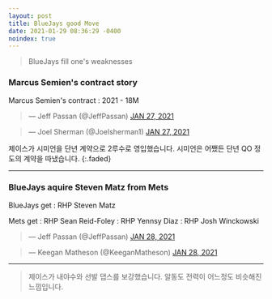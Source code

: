 ```yaml
---
layout: post
title: BlueJays good Move
date: 2021-01-29 08:36:29 -0400
noindex: true
---
```


> BlueJays fill one's weaknesses

### Marcus Semien's contract story

Marcus Semien's contract
: 2021 - 18M

<script async src="//platform.twitter.com/widgets.js" charset="utf-8"></script>
<blockquote class="twitter-tweet" data-lang="en">
  &mdash; Jeff Passan (@JeffPassan)
  <a href="https://twitter.com/JeffPassan/status/1354204942534381572">JAN 27, 2021</a>
</blockquote>

<script async src="//platform.twitter.com/widgets.js" charset="utf-8"></script>
<blockquote class="twitter-tweet" data-lang="en">
  &mdash; Joel Sherman (@Joelsherman1)
  <a href="https://twitter.com/Joelsherman1/status/1354209668416081920">JAN 27, 2021</a>
</blockquote>

제이스가 시미언을 단년 계약으로 2루수로 영입했습니다. 시미언은 어쨌든 단년 QO 정도의 계약을 따냈습니다.
{:.faded}

---

### BlueJays aquire Steven Matz from Mets

BlueJays get
: RHP Steven Matz

Mets get
: RHP Sean Reid-Foley
: RHP Yennsy Diaz
: RHP Josh Winckowski

<script async src="//platform.twitter.com/widgets.js" charset="utf-8"></script>
<blockquote class="twitter-tweet" data-lang="en">
  &mdash; Jeff Passan (@JeffPassan)
  <a href="https://twitter.com/JeffPassan/status/1354618443463536640">JAN 28, 2021</a>
</blockquote>

<script async src="//platform.twitter.com/widgets.js" charset="utf-8"></script>
<blockquote class="twitter-tweet" data-lang="en">
  &mdash; Keegan Matheson (@KeeganMatheson)
  <a href="https://twitter.com/KeeganMatheson/status/1354622664808275972">JAN 28, 2021</a>
</blockquote>

---

> 제이스가 내야수와 선발 댑스를 보강했습니다. 알동도 전력이 어느정도 비슷해진 느낌입니다.
